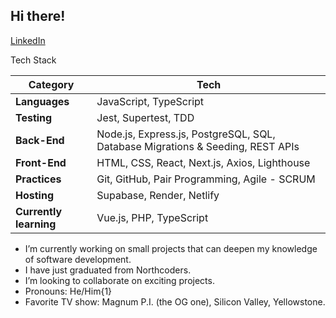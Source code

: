## Hi there!
[LinkedIn](https://www.linkedin.com/in/tamas-kis-1ab34935a/ "LinkedIn")

Tech Stack

| Category         | Tech                                                                                          |
|------------------|-------------------------------------------------------------------------------------------------------|
| **Languages**     | JavaScript, TypeScript                                                                               |
| **Testing**       | Jest, Supertest, TDD                                                                                 |
| **Back-End**      | Node.js, Express.js, PostgreSQL, SQL, Database Migrations & Seeding, REST APIs                       |
| **Front-End**     | HTML, CSS, React, Next.js, Axios, Lighthouse                                                                    |
| **Practices**     | Git, GitHub, Pair Programming, Agile - SCRUM                                                         |
| **Hosting**       | Supabase, Render, Netlify
|**Currently learning**| Vue.js, PHP, TypeScript

- I’m currently working on small projects that can deepen my knowledge of software development.
- I have just graduated from Northcoders.
- I’m looking to collaborate on exciting projects.
- Pronouns: He/Him{1}
- Favorite TV show: Magnum P.I. (the OG one), Silicon Valley, Yellowstone.


